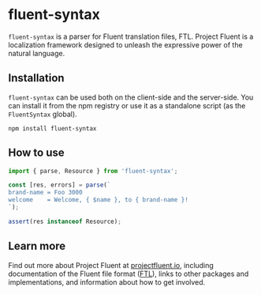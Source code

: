 # fluent-syntax

`fluent-syntax` is a parser for Fluent translation files, FTL.  Project Fluent
is a localization framework designed to unleash the expressive power of the
natural language.


## Installation

`fluent-syntax` can be used both on the client-side and the server-side.  You
can install it from the npm registry or use it as a standalone script (as the
`FluentSyntax` global).

    npm install fluent-syntax


## How to use

```javascript
import { parse, Resource } from 'fluent-syntax';

const [res, errors] = parse(`
brand-name = Foo 3000
welcome    = Welcome, { $name }, to { brand-name }!
`);

assert(res instanceof Resource);
```


## Learn more

Find out more about Project Fluent at [projectfluent.io][], including
documentation of the Fluent file format ([FTL][]), links to other packages and
implementations, and information about how to get involved.

[projectfluent.io]: http://projectfluent.io
[FTL]: http://projectfluent.io/fluent/guide/

